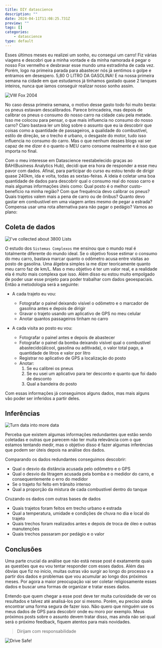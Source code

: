 ```yaml
---
title: DIY datascience
description: ""
date: 2024-04-11T11:08:25.731Z
preview: ""
tags: []
categories:
    - datascience
type: default
---
```


Esses últimos meses eu realizei um sonho, eu consegui um carro! Fiz várias viagens e descobri que a minha vontade e da minha namorada é pegar o nosso Fox vermelho e desbravar esse mundo uma estradinha de cada vez. Porém, logo na primeira parada para abastecer nós já sentimos o golpe e entramos em desespero. 5,80 O LITRO DA GASOLINA! E na nossa primeira semana na cidade em que estudamos já tínhamos gastado quase 2 tanques inteiros, nunca que íamos conseguir realizar nosso sonho assim.

![VW Fox 2004]({{site.baseurl}}/assets/fox5p2005.jpg)

No caso dessa primeira semana, o motivo desse gasto todo foi muito besta: os pneus estavam descalibrados. Parece brincadeira, mas depois de calibrar os pneus o consumo do nosso carro na cidade caiu pela metade. Isso me colocou para pensar, o que mais influencia no consumo do nosso carro? Claro bastava ler um blog sobre o assunto que eu ia descobrir que coisas como a quantidade de passageiros, a qualidade do combustível, estilo de direção, se o trecho é urbano, o desgaste do motor, tudo isso influencia no consumo do carro. Mas o que nenhum desses blogs vai ser capaz de me dizer é o quanto o MEU carro consome realmente e é isso que importa no final.

Com o meu interesse em Datascience reestabelecido graças ao BAH(Business Analytics Hub), decidi que era hora de responder a esse meu pavor com dados. Afinal, para participar do curso eu estou tendo de dirigir quase 240km, ida e volta, todas as sextas-feiras. A ideia é coletar uma boa quantidade de dados para descobrir qual o consumo real do nosso carro e mais algumas informações úteis como: Qual posto é o melhor custo-benefício na minha região? Com que frequência devo calibrar os pneus? Quais trajetos valem mais a pena de carro ou de ônibus? Quanto devo gastar em combustível em uma viagem antes mesmo de pegar a estrada? Compensa usar uma rota alternativa para não pagar o pedágio? Vamos ao plano:

## Coleta de dados

![I've collected about 3800 Lists](https://media.giphy.com/media/MYehRmhUGxmDG2JiGS/giphy.gif)

O estudo dos `Sistemas Complexos` me ensinou que o mundo real é totalmente diferente do mundo ideal. Se o objetivo fosse estimar o consumo do meu carro, bastava marcar quanto o odômetro acusa entre visitas ao posto de gasolina. Uma álgebra simples ia me dizer teoricamente quanto meu carro faz de km/L. Mas o meu objetivo é ter um valor real, e a realidade ela é muito mais complexa que isso. Além disso eu estou muito empolgado de poder usar esse projeto para poder trabalhar com dados geoespaciais. Então a metodologia será a seguinte:

- A cada trajeto eu vou:
  - Fotografar o painel deixando visível o odômetro e o marcador de gasolina antes e depois de dirigir
  - Gravar o trajeto usando um aplicativo de GPS no meu celular
  - Anotar quantos passageiros tinham no carro

- A cada visita ao posto eu vou:
  - Fotografar o painel antes e depois de abastecer
  - Fotografar o painel da bomba deixando visível qual o combustível abastecido(álcool, gasolina ou aditivada), o valor total pago, a quantidade de litros e valor por litro
  - Registrar no aplicativo de GPS a localização do posto
  - Anotar:
    1. Se eu calibrei os pneus
    2. Se eu usei um aplicativo para ter desconto e quanto que foi dado de desconto
    3. Qual a bandeira do posto

Com essas informações já conseguimos alguns dados, mas mais alguns vão poder ser inferidos a partir deles.

## Inferências
![Turn data into more data](https://media.giphy.com/media/KYh1vSXtcdl0RYgLCR/giphy.gif)

Perceba que existem algumas informações redundantes que estão sendo coletadas e outras que parecem não ter muita relevância com o que estamos tentando medir, mas o objetivo disso é fazer algumas inferências que podem ser úteis depois na análise dos dados.

Comparando os dados redundantes conseguimos descobrir:

- Qual o desvio da distância acusada pelo odômetro e o GPS
- Qual o desvio da litragem acusada pela bomba e o medidor do carro, e consequentemente o erro do medidor
- Se o trajeto foi feito em trânsito intenso
- Qual a proporção da mistura de cada combustível dentro do tanque

Cruzando os dados com outras bases de dados

- Quais trajetos foram feitos em trecho urbano e estrada
- Qual a temperatura, umidade e condições de chuva no dia e local do trajeto
- Quais trechos foram realizados antes e depois de troca de óleo e outras manutenções
- Quais trechos passaram por pedágio e o valor

## Conclusões

Uma parte crucial da análise que não está nesse post é exatamente quais as questões que eu vou tentar responder com esses dados. Além das óbvias que fiz no início, muitas outras vão surgir ao longo do processo e a partir dos dados e problemas que vou acumular ao longo dos próximos meses. Por agora a maior preocupação vai ser coletar religiosamente esses dados e buscar uma formas de organizar e tratar esses dados.

Entendo que quem chegar a esse post deve ter muita curiosidade de ver os resultados e talvez até analisá-los por si mesmo. Porém, eu preciso ainda encontrar uma forma segura de fazer isso. Não quero que ninguém use os meus dados de GPS para descobrir onde eu moro por exemplo. Meus próximos posts sobre o assunto devem tratar disso, mas ainda não sei qual será o próximo feedback, fiquem atentos para mais novidades.

> Dirijam com responsabilidade

![Drive Safe!](https://media.giphy.com/media/Ts7b89eJpcyAM/giphy.gif)
